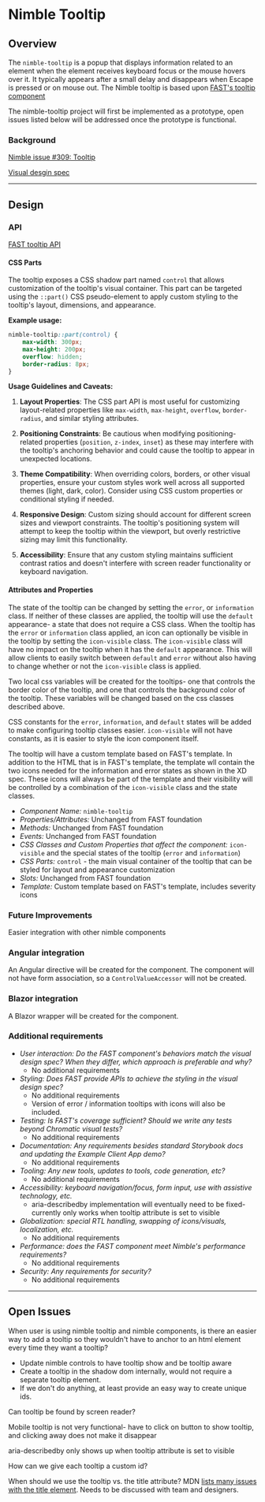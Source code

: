 # Nimble Tooltip

## Overview

The `nimble-tooltip` is a popup that displays information related to an element when the element receives keyboard focus or the mouse hovers over it. It typically appears after a small delay and disappears when Escape is pressed or on mouse out. The Nimble tooltip is based upon [FAST's tooltip component](https://github.com/microsoft/fast/tree/master/packages/web-components/fast-foundation/src/tooltip)

The nimble-tooltip project will first be implemented as a prototype, open issues listed below will be addressed once the prototype is functional.

### Background

[Nimble issue #309: Tooltip](https://github.com/ni/nimble/issues/309)

[Visual desgin spec](https://xd.adobe.com/view/33ffad4a-eb2c-4241-b8c5-ebfff1faf6f6-66ac/screen/044414d7-1714-40f2-9679-2ce2c8202d1c/specs/)

---

## Design

### API

[FAST tooltip API](https://github.com/microsoft/fast/blob/de7f234ef871204fcac2b5df59433d919809341d/packages/web-components/fast-foundation/src/tooltip/tooltip.spec.md)

#### CSS Parts

The tooltip exposes a CSS shadow part named `control` that allows customization of the tooltip's visual container. This part can be targeted using the `::part()` CSS pseudo-element to apply custom styling to the tooltip's layout, dimensions, and appearance.

**Example usage:**
```css
nimble-tooltip::part(control) {
    max-width: 300px;
    max-height: 200px;
    overflow: hidden;
    border-radius: 8px;
}
```

**Usage Guidelines and Caveats:**

1. **Layout Properties**: The CSS part API is most useful for customizing layout-related properties like `max-width`, `max-height`, `overflow`, `border-radius`, and similar styling attributes.

2. **Positioning Constraints**: Be cautious when modifying positioning-related properties (`position`, `z-index`, `inset`) as these may interfere with the tooltip's anchoring behavior and could cause the tooltip to appear in unexpected locations.

3. **Theme Compatibility**: When overriding colors, borders, or other visual properties, ensure your custom styles work well across all supported themes (light, dark, color). Consider using CSS custom properties or conditional styling if needed.

4. **Responsive Design**: Custom sizing should account for different screen sizes and viewport constraints. The tooltip's positioning system will attempt to keep the tooltip within the viewport, but overly restrictive sizing may limit this functionality.

5. **Accessibility**: Ensure that any custom styling maintains sufficient contrast ratios and doesn't interfere with screen reader functionality or keyboard navigation.

#### Attributes and Properties

The state of the tooltip can be changed by setting the `error`, or `information` class. If neither of these classes are applied, the tooltip will use the `default` appearance- a state that does not require a CSS class. When the tooltip has the `error` or `information` class applied, an icon can optionally be visible in the tooltip by setting the `icon-visible` class. The `icon-visible` class will have no impact on the tooltip when it has the `default` appearance. This will allow clients to easily switch between `default` and `error` without also having to change whether or not the `icon-visible` class is applied.

Two local css variables will be created for the tooltips- one that controls the border color of the tooltip, and one that controls the background color of the tooltip. These variables will be changed based on the css classes described above.

CSS constants for the `error`, `information`, and `default` states will be added to make configuring tooltip classes easier. `icon-visible` will not have constants, as it is easier to style the icon component itself.

The tooltip will have a custom template based on FAST's template. In addition to the HTML that is in FAST's template, the template wll contain the two icons needed for the information and error states as shown in the XD spec. These icons will always be part of the template and their visibility will be controlled by a combination of the `icon-visible` class and the state classes.

- _Component Name:_ `nimble-tooltip`
- _Properties/Attributes:_ Unchanged from FAST foundation
- _Methods:_ Unchanged from FAST foundation
- _Events:_ Unchanged from FAST foundation
- _CSS Classes and Custom Properties that affect the component:_ `icon-visible` and the special states of the tooltip (`error` and `information`)
- _CSS Parts:_ `control` - the main visual container of the tooltip that can be styled for layout and appearance customization
- _Slots:_ Unchanged from FAST foundation
- _Template:_ Custom template based on FAST's template, includes severity icons

### Future Improvements

Easier integration with other nimble components

### Angular integration

An Angular directive will be created for the component. The component will not have form association, so a `ControlValueAccessor` will not be created.

### Blazor integration

A Blazor wrapper will be created for the component.

### Additional requirements

- _User interaction: Do the FAST component's behaviors match the visual design spec? When they differ, which approach is preferable and why?_
    - No additional requirements
- _Styling: Does FAST provide APIs to achieve the styling in the visual design spec?_
    - No additional requirements
    - Version of error / information tooltips with icons will also be included.
- _Testing: Is FAST's coverage sufficient? Should we write any tests beyond Chromatic visual tests?_
    - No additional requirements
- _Documentation: Any requirements besides standard Storybook docs and updating the Example Client App demo?_
    - No additional requirements
- _Tooling: Any new tools, updates to tools, code generation, etc?_
    - No additional requirements
- _Accessibility: keyboard navigation/focus, form input, use with assistive technology, etc._
    - aria-describedby implementation will eventually need to be fixed- currently only works when tooltip attribute is set to visible
- _Globalization: special RTL handling, swapping of icons/visuals, localization, etc._
    - No additional requirements
- _Performance: does the FAST component meet Nimble's performance requirements?_
    - No additional requirements
- _Security: Any requirements for security?_
    - No additional requirements

---

## Open Issues

When user is using nimble tooltip and nimble components, is there an easier way to add a tooltip so they wouldn't have to anchor to an html element every time they want a tooltip?

- Update nimble controls to have tooltip show and be tooltip aware
- Create a tooltip in the shadow dom internally, would not require a separate tooltip element.
- If we don't do anything, at least provide an easy way to create unique ids.

Can tooltip be found by screen reader?

Mobile tooltip is not very functional- have to click on button to show tooltip, and clicking away does not make it disappear

aria-describedby only shows up when tooltip attribute is set to visible

How can we give each tooltip a custom id?

When should we use the tooltip vs. the title attribute? MDN [lists many issues with the title element](https://developer.mozilla.org/en-US/docs/Web/HTML/Global_attributes/title#accessibility_concerns). Needs to be discussed with team and designers.
